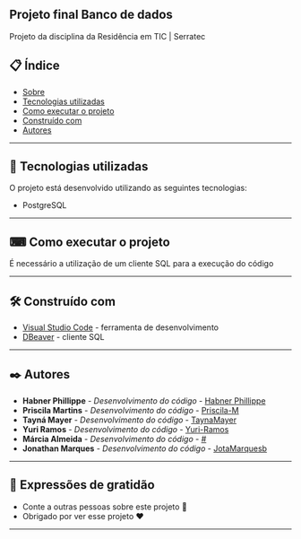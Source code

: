 ## Projeto final Banco de dados
Projeto da disciplina da Residência em TIC | Serratec

## 📋 Índice

- [Sobre](#Trabalho-final-de-banco-de-dados)
- [Tecnologias utilizadas](#-tecnologias-utilizadas)
- [Como executar o projeto](#-como-executar-o-projeto)
- [Construído com](#%EF%B8%8F-construído-com)
- [Autores](#%EF%B8%8F-autores)

--- 

## 🚀 Tecnologias utilizadas

O projeto está desenvolvido utilizando as seguintes tecnologias:

- PostgreSQL

---  

## ⌨ Como executar o projeto

É necessário a utilização de um cliente SQL para a execução do código

--- 

## 🛠️ Construído com

* [Visual Studio Code](https://code.visualstudio.com/) - ferramenta de desenvolvimento
* [DBeaver](https://dbeaver.io/) - cliente SQL

--- 

## ✒️ Autores

* **Habner Phillippe** - *Desenvolvimento do código* - [Habner Phillippe](https://github.com/HabnerPhillippe)
* **Priscila Martins** - *Desenvolvimento do código* - [Priscila-M](https://github.com/Priscila-M)
* **Tayná Mayer** - *Desenvolvimento do código* - [TaynaMayer](https://github.com/TaynaMayer)
* **Yuri Ramos** - *Desenvolvimento do código* - [Yuri-Ramos](https://github.com/Yuri-Ramos)
* **Márcia Almeida** - *Desenvolvimento do código* - [#](#)
* **Jonathan Marques** - *Desenvolvimento do código* - [JotaMarquesb](https://github.com/JotaMarquesb)

--- 
 
## 🎁 Expressões de gratidão

* Conte a outras pessoas sobre este projeto 📢
* Obrigado por ver esse projeto ❤️

--- 
